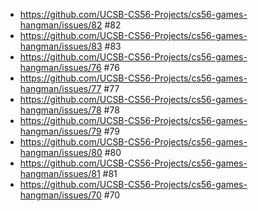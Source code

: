* https://github.com/UCSB-CS56-Projects/cs56-games-hangman/issues/82  #82
* https://github.com/UCSB-CS56-Projects/cs56-games-hangman/issues/83  #83
* https://github.com/UCSB-CS56-Projects/cs56-games-hangman/issues/76  #76
* https://github.com/UCSB-CS56-Projects/cs56-games-hangman/issues/77  #77
* https://github.com/UCSB-CS56-Projects/cs56-games-hangman/issues/78  #78
* https://github.com/UCSB-CS56-Projects/cs56-games-hangman/issues/79  #79
* https://github.com/UCSB-CS56-Projects/cs56-games-hangman/issues/80  #80
* https://github.com/UCSB-CS56-Projects/cs56-games-hangman/issues/81  #81
* https://github.com/UCSB-CS56-Projects/cs56-games-hangman/issues/70  #70


